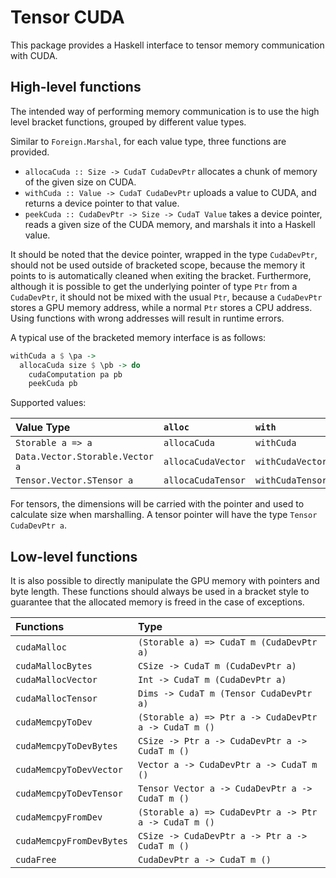 # Tensor CUDA

This package provides a Haskell interface to tensor memory communication with CUDA.

## High-level functions

The intended way of performing memory communication is to use the high level bracket functions, grouped by different value types.

Similar to `Foreign.Marshal`, for each value type, three functions are provided.
- `allocaCuda :: Size -> CudaT CudaDevPtr` allocates a chunk of memory of the given size on CUDA.
- `withCuda :: Value -> CudaT CudaDevPtr` uploads a value to CUDA, and returns a device pointer to that value.
- `peekCuda :: CudaDevPtr -> Size -> CudaT Value` takes a device pointer, reads a given size of the CUDA memory, and marshals it into a Haskell value.

It should be noted that the device pointer, wrapped in the type `CudaDevPtr`, should not be used outside of bracketed scope, because the memory it points to is automatically cleaned when exiting the bracket.
Furthermore, although it is possible to get the underlying pointer of type `Ptr` from a `CudaDevPtr`, it should not be mixed with the usual `Ptr`, because a `CudaDevPtr` stores a GPU memory address, while a normal `Ptr` stores a CPU address.
Using functions with wrong addresses will result in runtime errors.

A typical use of the bracketed memory interface is as follows:

```haskell
withCuda a $ \pa ->
  allocaCuda size $ \pb -> do
    cudaComputation pa pb
    peekCuda pb
```

Supported values:

| Value Type | `alloc` | `with` | `peek` |
|:-----------|:--------|:-------|:-------|
| `Storable a => a` | `allocaCuda` | `withCuda` | `peekCuda` |
| `Data.Vector.Storable.Vector a` | `allocaCudaVector` | `withCudaVector` | `peekCudaVector` |
| `Tensor.Vector.STensor a` | `allocaCudaTensor` | `withCudaTensor` | `peekCudaTensor` |

For tensors, the dimensions will be carried with the pointer and used to calculate size when marshalling.
A tensor pointer will have the type `Tensor CudaDevPtr a`.

## Low-level functions

It is also possible to directly manipulate the GPU memory with pointers and byte length.
These functions should always be used in a bracket style to guarantee that the allocated memory is freed in the case of exceptions.

| Functions | Type |
|:----------|:-----|
| `cudaMalloc` | `(Storable a) => CudaT m (CudaDevPtr a)` |
| `cudaMallocBytes` | `CSize -> CudaT m (CudaDevPtr a)` |
| `cudaMallocVector` | `Int -> CudaT m (CudaDevPtr a)` |
| `cudaMallocTensor` | `Dims -> CudaT m (Tensor CudaDevPtr a)` |
| `cudaMemcpyToDev` | `(Storable a) => Ptr a -> CudaDevPtr a -> CudaT m ()` |
| `cudaMemcpyToDevBytes` | `CSize -> Ptr a -> CudaDevPtr a -> CudaT m ()` |
| `cudaMemcpyToDevVector` | `Vector a -> CudaDevPtr a -> CudaT m ()` |
| `cudaMemcpyToDevTensor` | `Tensor Vector a -> CudaDevPtr a -> CudaT m ()` |
| `cudaMemcpyFromDev` | `(Storable a) => CudaDevPtr a -> Ptr a -> CudaT m ()` |
| `cudaMemcpyFromDevBytes` | `CSize -> CudaDevPtr a -> Ptr a -> CudaT m ()` |
| `cudaFree` | `CudaDevPtr a -> CudaT m ()` |

